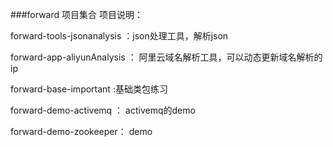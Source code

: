 ###forward
项目集合 项目说明：

forward-tools-jsonanalysis ：json处理工具，解析json 

forward-app-aliyunAnalysis ： 阿里云域名解析工具，可以动态更新域名解析的ip 

forward-base-important :基础类包练习

forward-demo-activemq ： activemq的demo

forward-demo-zookeeper： demo

